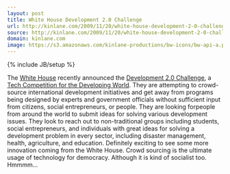 ```yaml
---
layout: post
title: White House Development 2.0 Challenge
url: http://kinlane.com/2009/11/20/white-house-development-2-0-challenge/
source: http://kinlane.com/2009/11/20/white-house-development-2-0-challenge/
domain: kinlane.com
image: https://s3.amazonaws.com/kinlane-productions/bw-icons/bw-api-a.png
---
```

{% include JB/setup %}<p>
     The <a class="zem_slink"
        title="White House"
        rel="geolocation"
        href="http://maps.google.com/maps?ll=38.89767,-77.03655&amp;spn=0.01,0.01&amp;q=38.89767,-77.03655%20%28White%20House%29&amp;t=h">White House</a> recently announced the <a href="http://www.whitehouse.gov/open/innovations/Development-2-point-0-Challenge">Development 2.0 Challenge</a>, a <a href="http://www.whitehouse.gov/open/innovations/Development-2-point-0-Challenge">Tech Competition for the Developing World</a>. They are attempting to crowd-source international development initiatives and get away from programs being designed by experts and government officials without sufficient input from citizens, social entrepreneurs, or people. They are looking forpeople from around the world to submit ideas for solving various development issues. They look to reach out to non-traditional groups including students, social entrepreneurs, and individuals with great ideas for solving a development problem in every sector, including disaster management, health, agriculture, and education. Definitely exciting to see some more innovation coming from the White House. Crowd sourcing is the ultimate usage of technology for democracy. Although it is kind of socialist too. Hmmmm...
</p>